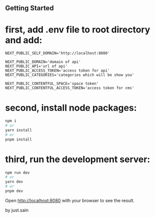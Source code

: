 ## Getting Started

# first, add .env file to root directory and add:

```
NEXT_PUBLIC_SELF_DOMAIN='http://localhost:8080'

NEXT_PUBLIC_DOMAIN='domain of api'
NEXT_PUBLIC_API='url of api'
NEXT_PUBLIC_ACCESS_TOKEN='access token for api'
NEXT_PUBLIC_CATEGORIES='categories which will be show you'

NEXT_PUBLIC_CONTENTFUL_SPACE='space token'
NEXT_PUBLIC_CONTENTFUL_ACCESS_TOKEN='access token for cms'
```

# second, install node packages:

```bash
npm i
# or
yarn install
# or
pnpm install
```

# third, run the development server:

```bash
npm run dev
# or
yarn dev
# or
pnpm dev
```

Open [http://localhost:8080](http://localhost:8080) with your browser to see the result.

by just.sain
